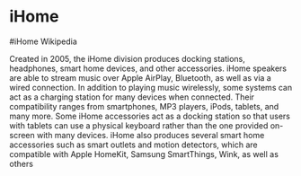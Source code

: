 # iHome

#iHome Wikipedia

Created in 2005, the iHome division produces docking stations, headphones, smart home devices, and other accessories. iHome speakers are able to stream music over Apple AirPlay, Bluetooth, as well as via a wired connection. In addition to playing music wirelessly, some systems can act as a charging station for many devices when connected. Their compatibility ranges from smartphones, MP3 players, iPods, tablets, and many more. Some iHome accessories act as a docking station so that users with tablets can use a physical keyboard rather than the one provided on-screen with many devices. iHome also produces several smart home accessories such as smart outlets and motion detectors, which are compatible with Apple HomeKit, Samsung SmartThings, Wink, as well as others
